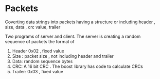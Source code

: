 # Packets
Coverting data strings into packets having a structure or including header , size, data , crc value, trailer

Two programs of server and client. The server is creating a random sequence of packets the format of 
1) Header 0x02 , fixed value
2) Size : packet size , not including header and trailer
3) Data: random sequence bytes
4) CRC: A 16 bit CRC . The boost library has code to calculate CRCs
5) Trailer: 0x03 , fixed value
